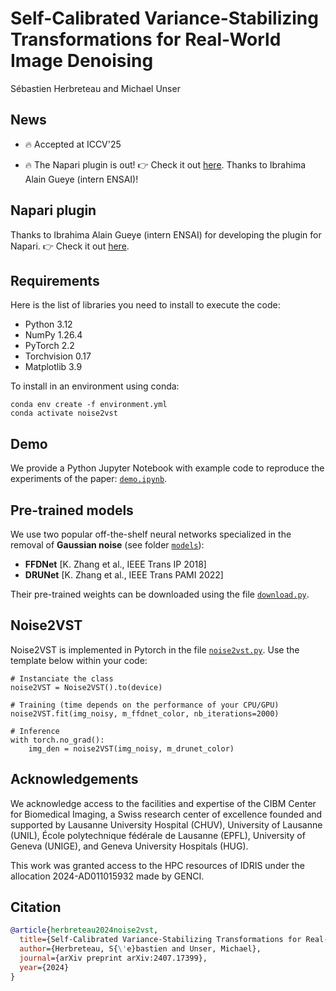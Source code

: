 # Self-Calibrated Variance-Stabilizing Transformations for Real-World Image Denoising 
Sébastien Herbreteau and Michael Unser

## News

- :fire: Accepted at ICCV'25 

- :fire: The Napari plugin is out! 👉 Check it out [here](https://github.com/IbrahimaAlain/napari-noise2vst). Thanks to Ibrahima Alain Gueye (intern ENSAI)! 

## Napari plugin

Thanks to Ibrahima Alain Gueye (intern ENSAI) for developing the plugin for Napari. 👉 Check it out [here](https://github.com/IbrahimaAlain/napari-noise2vst).

## Requirements

Here is the list of libraries you need to install to execute the code:
* Python 3.12
* NumPy 1.26.4
* PyTorch 2.2
* Torchvision 0.17
* Matplotlib 3.9

To install in an environment using conda:

```
conda env create -f environment.yml
conda activate noise2vst
```
## Demo

We provide a Python Jupyter Notebook with example code to reproduce the experiments of the paper: [`demo.ipynb`](demo.ipynb).

## Pre-trained models

We use two popular off-the-shelf neural networks specialized in the removal of **Gaussian noise** (see folder [`models`](models/)):
* **FFDNet** [K. Zhang et al., IEEE Trans IP 2018]
* **DRUNet** [K. Zhang et al., IEEE Trans PAMI 2022]

Their pre-trained weights can be downloaded using the file [`download.py`](pretrained_weights/download.py).

## Noise2VST

Noise2VST is implemented in Pytorch in the file [`noise2vst.py`](models/noise2vst.py). Use the template below within your code:

```
# Instanciate the class
noise2VST = Noise2VST().to(device)

# Training (time depends on the performance of your CPU/GPU)
noise2VST.fit(img_noisy, m_ffdnet_color, nb_iterations=2000)

# Inference
with torch.no_grad():
    img_den = noise2VST(img_noisy, m_drunet_color)
```

## Acknowledgements

We acknowledge access to the facilities and expertise of the CIBM Center for Biomedical Imaging, a Swiss research center of excellence founded and supported by Lausanne University Hospital (CHUV), University of Lausanne (UNIL), École polytechnique fédérale de Lausanne (EPFL), University of Geneva (UNIGE), and Geneva University Hospitals (HUG).

This work was granted access to the HPC resources of IDRIS under the allocation 2024-AD011015932 made by GENCI.

## Citation
```BibTex
@article{herbreteau2024noise2vst,
  title={Self-Calibrated Variance-Stabilizing Transformations for Real-World Image Denoising},
  author={Herbreteau, S{\'e}bastien and Unser, Michael},
  journal={arXiv preprint arXiv:2407.17399},
  year={2024}
}
```
